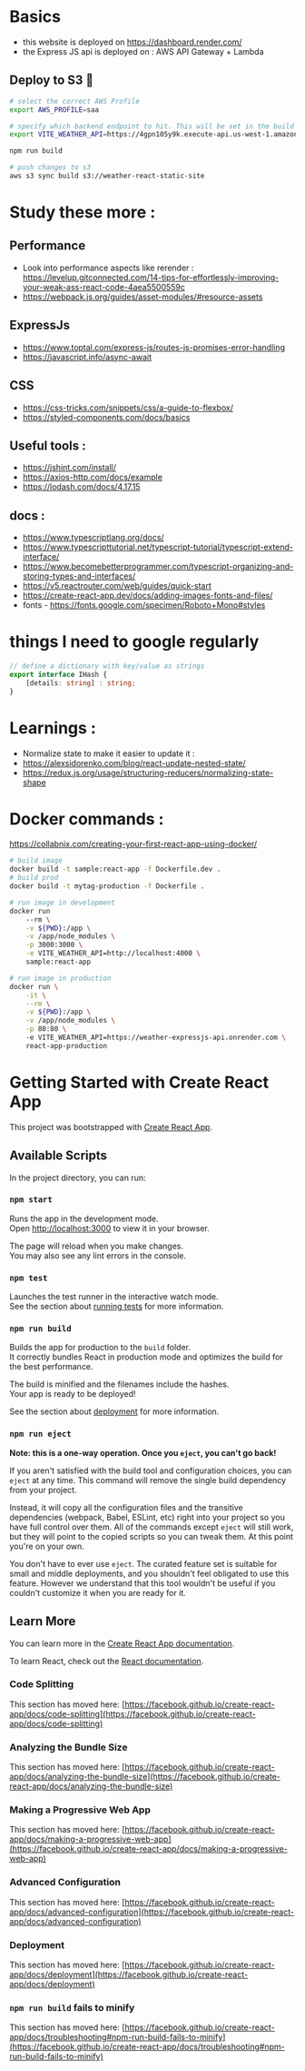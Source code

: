 # Basics
- this website is deployed on https://dashboard.render.com/
- the Express JS api is deployed on : AWS API Gateway + Lambda 

## Deploy to S3 🚀 
```sh
# select the correct AWS Profile
export AWS_PROFILE=saa

# specify which backend endpoint to hit. This will be set in the build command
export VITE_WEATHER_API=https://4gpn105y9k.execute-api.us-west-1.amazonaws.com/latest

npm run build

# push changes to s3
aws s3 sync build s3://weather-react-static-site
```

# Study these more :
## Performance
- Look into performance aspects like rerender : https://levelup.gitconnected.com/14-tips-for-effortlessly-improving-your-weak-ass-react-code-4aea5500559c
- https://webpack.js.org/guides/asset-modules/#resource-assets
## ExpressJs
- https://www.toptal.com/express-js/routes-js-promises-error-handling
- https://javascript.info/async-await
## CSS
- https://css-tricks.com/snippets/css/a-guide-to-flexbox/
- https://styled-components.com/docs/basics

## Useful tools : 
- https://jshint.com/install/
- https://axios-http.com/docs/example
- https://lodash.com/docs/4.17.15

## docs : 
- https://www.typescriptlang.org/docs/
- https://www.typescripttutorial.net/typescript-tutorial/typescript-extend-interface/
- https://www.becomebetterprogrammer.com/typescript-organizing-and-storing-types-and-interfaces/
- https://v5.reactrouter.com/web/guides/quick-start
- https://create-react-app.dev/docs/adding-images-fonts-and-files/
- fonts - https://fonts.google.com/specimen/Roboto+Mono#styles

# things I need to google regularly

```typescript
// define a dictionary with key/value as strings
export interface IHash {
    [details: string] : string;
} 
```

# Learnings : 
- Normalize state to make it easier to update it : 
- https://alexsidorenko.com/blog/react-update-nested-state/
- https://redux.js.org/usage/structuring-reducers/normalizing-state-shape


# Docker commands : 
https://collabnix.com/creating-your-first-react-app-using-docker/
```sh
# build image
docker build -t sample:react-app -f Dockerfile.dev .
# build prod
docker build -t mytag-production -f Dockerfile .

```

```sh
# run image in development
docker run
    --rm \
    -v ${PWD}:/app \
    -v /app/node_modules \
    -p 3000:3000 \
    -e VITE_WEATHER_API=http://localhost:4000 \
    sample:react-app
```

```sh
# run image in production
docker run \
    -it \
    --rm \
    -v ${PWD}:/app \
    -v /app/node_modules \
    -p 80:80 \    
    -e VITE_WEATHER_API=https://weather-expressjs-api.onrender.com \
    react-app-production

```

# Getting Started with Create React App

This project was bootstrapped with [Create React App](https://github.com/facebook/create-react-app).

## Available Scripts

In the project directory, you can run:

### `npm start`

Runs the app in the development mode.\
Open [http://localhost:3000](http://localhost:3000) to view it in your browser.

The page will reload when you make changes.\
You may also see any lint errors in the console.

### `npm test`

Launches the test runner in the interactive watch mode.\
See the section about [running tests](https://facebook.github.io/create-react-app/docs/running-tests) for more information.

### `npm run build`

Builds the app for production to the `build` folder.\
It correctly bundles React in production mode and optimizes the build for the best performance.

The build is minified and the filenames include the hashes.\
Your app is ready to be deployed!

See the section about [deployment](https://facebook.github.io/create-react-app/docs/deployment) for more information.

### `npm run eject`

**Note: this is a one-way operation. Once you `eject`, you can't go back!**

If you aren't satisfied with the build tool and configuration choices, you can `eject` at any time. This command will remove the single build dependency from your project.

Instead, it will copy all the configuration files and the transitive dependencies (webpack, Babel, ESLint, etc) right into your project so you have full control over them. All of the commands except `eject` will still work, but they will point to the copied scripts so you can tweak them. At this point you're on your own.

You don't have to ever use `eject`. The curated feature set is suitable for small and middle deployments, and you shouldn't feel obligated to use this feature. However we understand that this tool wouldn't be useful if you couldn't customize it when you are ready for it.

## Learn More

You can learn more in the [Create React App documentation](https://facebook.github.io/create-react-app/docs/getting-started).

To learn React, check out the [React documentation](https://reactjs.org/).

### Code Splitting

This section has moved here: [https://facebook.github.io/create-react-app/docs/code-splitting](https://facebook.github.io/create-react-app/docs/code-splitting)

### Analyzing the Bundle Size

This section has moved here: [https://facebook.github.io/create-react-app/docs/analyzing-the-bundle-size](https://facebook.github.io/create-react-app/docs/analyzing-the-bundle-size)

### Making a Progressive Web App

This section has moved here: [https://facebook.github.io/create-react-app/docs/making-a-progressive-web-app](https://facebook.github.io/create-react-app/docs/making-a-progressive-web-app)

### Advanced Configuration

This section has moved here: [https://facebook.github.io/create-react-app/docs/advanced-configuration](https://facebook.github.io/create-react-app/docs/advanced-configuration)

### Deployment

This section has moved here: [https://facebook.github.io/create-react-app/docs/deployment](https://facebook.github.io/create-react-app/docs/deployment)

### `npm run build` fails to minify

This section has moved here: [https://facebook.github.io/create-react-app/docs/troubleshooting#npm-run-build-fails-to-minify](https://facebook.github.io/create-react-app/docs/troubleshooting#npm-run-build-fails-to-minify)
